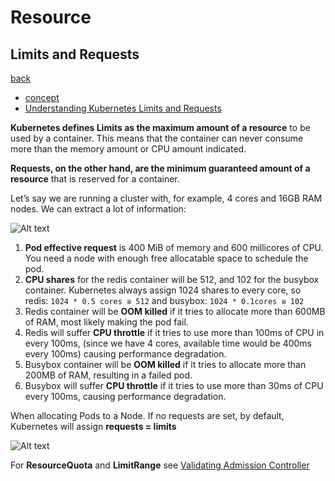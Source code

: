 # Resource

## Limits and Requests

[back](../README.md)

- [concept](https://kubernetes.io/docs/concepts/configuration/manage-resources-containers/)
- [Understanding Kubernetes Limits and Requests](https://sysdig.com/blog/kubernetes-limits-requests/)

**Kubernetes defines Limits as the maximum amount of a resource** to be used by a container. This means that the container can never consume more than the memory amount or CPU amount indicated.

**Requests, on the other hand, are the minimum guaranteed amount of a resource** that is reserved for a container.

Let’s say we are running a cluster with, for example, 4 cores and 16GB RAM nodes. We can extract a lot of information:

![Alt text](./img/image.png)

1. **Pod effective request** is 400 MiB of memory and 600 millicores of CPU. You need a node with enough free allocatable space to schedule the pod.
2. **CPU shares** for the redis container will be 512, and 102 for the busybox container. Kubernetes always assign 1024 shares to every core, so redis: `1024 * 0.5 cores ≅ 512` and busybox: `1024 * 0.1cores ≅ 102`
3. Redis container will be **OOM killed** if it tries to allocate more than 600MB of RAM, most likely making the pod fail.
4. Redis will suffer **CPU throttle** if it tries to use more than 100ms of CPU in every 100ms, (since we have 4 cores, available time would be 400ms every 100ms) causing performance degradation.
5. Busybox container will be **OOM killed** if it tries to allocate more than 200MB of RAM, resulting in a failed pod.
6. Busybox will suffer **CPU throttle** if it tries to use more than 30ms of CPU every 100ms, causing performance degradation.

When allocating Pods to a Node. If no requests are set, by default, Kubernetes will assign **requests = limits**

![Alt text](./img/throttle.png)

For **ResourceQuota** and **LimitRange** see [Validating Admission Controller](../admission-controllers/README.md)
